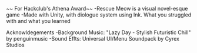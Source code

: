 ~~ For Hackclub's Athena Award~~
-Rescue Meow is a visual novel-esque game 
-Made with Unity, with diologue system using Ink.
What you struggled with and what you learned

Acknowldegements
-Background Music: "Lazy Day - Stylish Futuristic Chill" by penguinmusic
-Sound Effts: Universal UI/Menu Soundpack by Cyrex Studios
